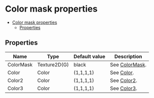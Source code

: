 # Color mask properties

- [Color mask properties](#color-mask-properties)
  - [Properties](#properties)

## Properties
| Name      | Type         | Default value | Description                                                               |
| --------- | ------------ | ------------- | ------------------------------------------------------------------------- |
| ColorMask | Texture2D(G) | black         | See [ColorMask](../common/color_mask_property_descriptions.md#colormask). |
| Color     | Color        | (1,1,1,1)     | See [Color](../common/color_mask_property_descriptions.md#color).         |
| Color2    | Color        | (1,1,1,1)     | See [Color2](../common/color_mask_property_descriptions.md#color2).       |
| Color3    | Color        | (1,1,1,1)     | See [Color3](../common/color_mask_property_descriptions.md#color3).       |
